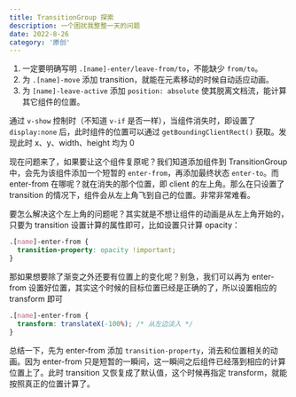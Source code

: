 ```yaml
---
title: TransitionGroup 探索
description: 一个困扰我整整一天的问题
date: 2022-8-26
category: '原创'
---
```


1. 一定要明确写明 `.[name]-enter/leave-from/to`，不能缺少 `from/to`。
2. 为 `.[name]-move` 添加 transition，就能在元素移动的时候自动适应动画。
3. 为 `[name]-leave-active` 添加 `position: absolute` 使其脱离文档流，能计算其它组件的位置。

通过 `v-show` 控制时（不知道 `v-if` 是否一样），当组件消失时，即设置了 `display:none` 后，此时组件的位置可以通过 `getBoundingClientRect()` 获取。发现此时 x、y、width、height 均为 0

现在问题来了，如果要让这个组件复原呢？我们知道添加组件到 TransitionGroup 中，会先为该组件添加一个短暂的 `enter-from`，再添加最终状态 `enter-to`。而 enter-from 在哪呢？就在消失的那个位置，即 client 的左上角。那么在只设置了 transition 的情况下，组件会从左上角飞到自己的位置。非常非常难看。

要怎么解决这个左上角的问题呢？其实就是不想让组件的动画是从左上角开始的，只要为 transition 设置计算的属性即可，比如设置只计算 opacity：

```css
.[name]-enter-from {
  transition-property: opacity !important;
}
```

那如果想要除了渐变之外还要有位置上的变化呢？别急，我们可以再为 enter-from 设置好位置，其实这个时候的目标位置已经是正确的了，所以设置相应的 transform 即可

```css
.[name]-enter-from {
  transform: translateX(-100%); /* 从左边淡入 */
}
```

总结一下，先为 enter-from 添加 `transition-property`，消去和位置相关的动画。因为 enter-from 只是短暂的一瞬间，这一瞬间之后组件已经落到相应的计算位置上了。此时 transition 又恢复成了默认值，这个时候再指定 transform，就能按照真正的位置计算了。
